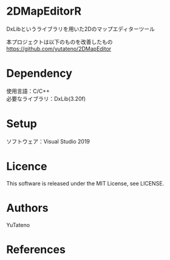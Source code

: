 # 2DMapEditorR
DxLibというライブラリを用いた2Dのマップエディターツール

本プロジェクトは以下のものを改善したもの
https://github.com/yutateno/2DMapEditor

# Dependency
使用言語：C/C++<br>
必要なライブラリ：DxLib(3.20f)

# Setup
ソフトウェア：Visual Studio 2019

# Licence
This software is released under the MIT License, see LICENSE.

# Authors
YuTateno

# References
